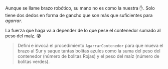 <gs-attire attire-url="https://raw.githubusercontent.com/MumukiProject/mumuki-guia-gobstones-brazos-roboticos-secundaria/master/assets/attires/config_1581433346121.json"></gs-attire>

Aunque se llame brazo robótico, su mano no es como la nuestra :hand:. Solo tiene dos dedos en forma de gancho que son más que suficientes para _agarrar_. 

La fuerza que haga va a depender de lo que pese el contenedor sumado al peso del maíz. :cold_sweat:

> Definí e invocá el procedimiento `AgarrarContenedor` para que mueva el brazo al Sur y saque tantas bolitas azules como la suma del peso del contenedor (número de bolitas Rojas) y el peso del maíz (número de bolitas verdes).